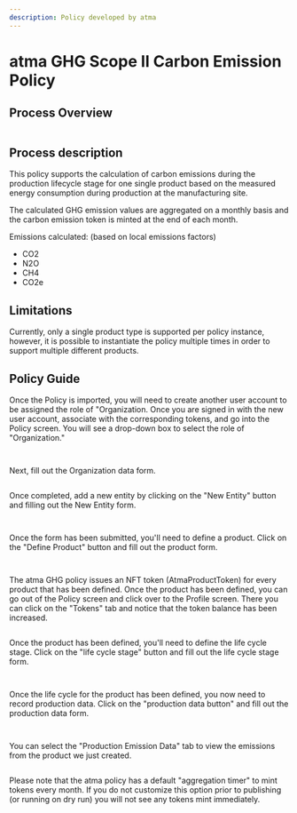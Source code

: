 ```yaml
---
description: Policy developed by atma
---
```


# atma GHG Scope II Carbon Emission Policy

## Process Overview

<figure><img src="../../../.gitbook/assets/image (34) (1) (1).png" alt=""><figcaption></figcaption></figure>

## Process description

This policy supports the calculation of carbon emissions during the production lifecycle stage for one single product based on the measured energy consumption during production at the manufacturing site.

The calculated GHG emission values are aggregated on a monthly basis and the carbon emission token is minted at the end of each month.

Emissions calculated: (based on local emissions factors)

* CO2
* N2O
* CH4
* CO2e

## Limitations

Currently, only a single product type is supported per policy instance, however, it is possible to instantiate the policy multiple times in order to support multiple different products.

## Policy Guide

Once the Policy is imported, you will need to create another user account to be assigned the role of "Organization. Once you are signed in with the new user account, associate with the corresponding tokens, and go into the Policy screen. You will see a drop-down box to select the role of "Organization."

<figure><img src="../../../.gitbook/assets/image (2) (1) (6) (1).png" alt=""><figcaption></figcaption></figure>

<figure><img src="../../../.gitbook/assets/image (11) (1) (2) (2) (1).png" alt=""><figcaption></figcaption></figure>

Next, fill out the Organization data form.

<figure><img src="../../../.gitbook/assets/image (32) (2).png" alt=""><figcaption></figcaption></figure>

Once completed, add a new entity by clicking on the "New Entity" button and filling out the New Entity form.

<figure><img src="../../../.gitbook/assets/image (20) (4).png" alt=""><figcaption></figcaption></figure>

<figure><img src="../../../.gitbook/assets/image (16) (1) (2) (1).png" alt=""><figcaption></figcaption></figure>

Once the form has been submitted, you'll need to define a product. Click on the "Define Product" button and fill out the product form.

<figure><img src="../../../.gitbook/assets/image (3) (1) (4).png" alt=""><figcaption></figcaption></figure>

<figure><img src="../../../.gitbook/assets/image (21) (5).png" alt=""><figcaption></figcaption></figure>

The atma GHG policy issues an NFT token (AtmaProductToken) for every product that has been defined. Once the product has been defined, you can go out of the Policy screen and click over to the Profile screen. There you can click on the "Tokens" tab and notice that the token balance has been increased.

<figure><img src="../../../.gitbook/assets/image (27) (3).png" alt=""><figcaption></figcaption></figure>

Once the product has been defined, you'll need to define the life cycle stage. Click on the "life cycle stage" button and fill out the life cycle stage form.

<figure><img src="../../../.gitbook/assets/image (45) (1) (2).png" alt=""><figcaption></figcaption></figure>

<figure><img src="../../../.gitbook/assets/image (1) (10).png" alt=""><figcaption></figcaption></figure>

Once the life cycle for the product has been defined, you now need to record production data. Click on the "production data button" and fill out the production data form.

<figure><img src="../../../.gitbook/assets/image (8) (6).png" alt=""><figcaption></figcaption></figure>

<figure><img src="../../../.gitbook/assets/image (5) (1) (2).png" alt=""><figcaption></figcaption></figure>

You can select the "Production Emission Data" tab to view the emissions from the product we just created.

<figure><img src="../../../.gitbook/assets/image (31) (3).png" alt=""><figcaption></figcaption></figure>

Please note that the atma policy has a default "aggregation timer" to mint tokens every month. If you do not customize this option prior to publishing (or running on dry run) you will not see any tokens mint immediately.

<figure><img src="../../../.gitbook/assets/image (35) (1).png" alt=""><figcaption></figcaption></figure>

